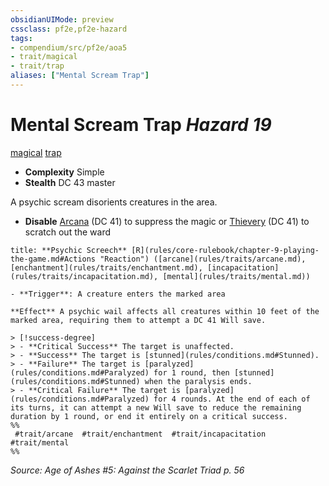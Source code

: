 ```yaml
---
obsidianUIMode: preview
cssclass: pf2e,pf2e-hazard
tags:
- compendium/src/pf2e/aoa5
- trait/magical
- trait/trap
aliases: ["Mental Scream Trap"]
---
```

# Mental Scream Trap *Hazard 19*  
[magical](magical.md "Magical Item Trait")  [trap](trap.md "Trap Hazard Trait")  

- **Complexity** Simple
- **Stealth** DC 43 master  

A psychic scream disorients creatures in the area.

- **Disable** [Arcana](skills.md#Arcana) (DC 41) to suppress the magic or [Thievery](skills.md#Thievery) (DC 41) to scratch out the ward  

```ad-embed-ability
title: **Psychic Screech** [R](rules/core-rulebook/chapter-9-playing-the-game.md#Actions "Reaction") ([arcane](rules/traits/arcane.md), [enchantment](rules/traits/enchantment.md), [incapacitation](rules/traits/incapacitation.md), [mental](rules/traits/mental.md))

- **Trigger**: A creature enters the marked area

**Effect** A psychic wail affects all creatures within 10 feet of the marked area, requiring them to attempt a DC 41 Will save.

> [!success-degree] 
> - **Critical Success** The target is unaffected.
> - **Success** The target is [stunned](rules/conditions.md#Stunned).
> - **Failure** The target is [paralyzed](rules/conditions.md#Paralyzed) for 1 round, then [stunned](rules/conditions.md#Stunned) when the paralysis ends.
> - **Critical Failure** The target is [paralyzed](rules/conditions.md#Paralyzed) for 4 rounds. At the end of each of its turns, it can attempt a new Will save to reduce the remaining duration by 1 round, or end it entirely on a critical success.  
%%
 #trait/arcane  #trait/enchantment  #trait/incapacitation  #trait/mental 
%%
```

*Source: Age of Ashes #5: Against the Scarlet Triad p. 56*